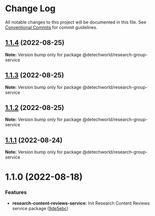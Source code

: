 # Change Log

All notable changes to this project will be documented in this file.
See [Conventional Commits](https://conventionalcommits.org) for commit guidelines.

## [1.1.4](https://github.com/detechworld/tto-packages/compare/@detechworld/research-group-service@1.1.3...@detechworld/research-group-service@1.1.4) (2022-08-25)

**Note:** Version bump only for package @detechworld/research-group-service





## [1.1.3](https://github.com/detechworld/tto-packages/compare/@detechworld/research-group-service@1.1.2...@detechworld/research-group-service@1.1.3) (2022-08-25)

**Note:** Version bump only for package @detechworld/research-group-service





## [1.1.2](https://github.com/detechworld/tto-packages/compare/@detechworld/research-group-service@1.1.1...@detechworld/research-group-service@1.1.2) (2022-08-25)

**Note:** Version bump only for package @detechworld/research-group-service





## [1.1.1](https://github.com/detechworld/tto-packages/compare/@detechworld/research-group-service@1.1.0...@detechworld/research-group-service@1.1.1) (2022-08-24)

**Note:** Version bump only for package @detechworld/research-group-service





# 1.1.0 (2022-08-18)


### Features

* **research-content-reviews-service:** Init Research Content Reviews service package ([9de5ebc](https://github.com/detechworld/tto-packages/commit/9de5ebc3e4263dc5c457f86cd5373a9d3127d8c6))
